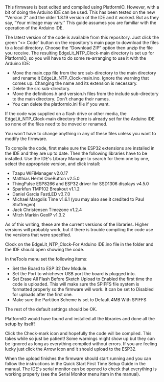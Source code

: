 
This firmware is best edited and compiled using PlatformIO. However, with a bit of doing the Arduino IDE can be used. This has been tested on the new "Version 2" and the older 1.8.19 version of the IDE and it worked. But as they say, “Your mileage may vary.”
This guide assumes you are familiar with the operation of the Arduino IDE.

The latest version of the code is available from this repository. 
Just click the green “<> Code” button on the repository's main page to download the files to a local directory. Choose the “Download ZIP” option then unzip the file you receive. 
The resulting EdgeLit_NTP_Clock-main directory is set up for PlatformIO, so you will have to do some re-arranging to use it with the Arduino IDE:
- Move the main.cpp file from the src sub-directory to the main directory and rename it EdgeLit_NTP_Clock-main.ino. Ignore the warning that comes up. Changing the name and its extension is necessary. 
- Delete the src sub-directory.
- Move the definitions.h and version.h files from the include sub-directory to the main directory. Don't change their names. 
- You can delete the platformio.ini file if you want. 

If the code was supplied on a flash drive or other media, the EdgeLit_NTP_Clock-main directory there is already set for the Arduino IDE so none of the files need to be moved or renamed.

You won't have to change anything in any of these files unless you want to modify the firmware.

To compile the code, first make sure the ESP32 extensions are installed in the IDE and they are up to date. 
Then the following libraries have to be installed. Use the IDE's Library Manager to search for them one by one, select the appropriate version, and click install:  

- Tzapu WiFiManager v2.0.17
- Matthias Hertel OneButton v2.5.0   
- ThingPulse ESP8266 and ESP32 driver for SSD1306 displays v4.5.0
- Sparkfun TMP102 Breakout v1.1.2
- Daniel Garcia FastLED v3.7.0
- Michael Margolis Time v1.6.1  (you may also see it credited to Paul Stoffregen) 
- Jack Christensen Timezone v1.2.4
- Mitch Markin GeoIP v1.3.2

As of this writing, these are the current versions of the libraries. Higher versions will probably work, but if there is trouble compiling the code use the versions that were specified.

Clock on the EdgeLit_NTP_Clock-For Arduino IDE.ino file in the folder and the IDE should open showing the code.

In theTools menu set the following items:
- Set the Board to ESP 32 Dev Module.
- Set the Port to whichever USB port the board is plugged into.
- Set Erase All Flash Before Sketch Upload to Enabled the first time the code is uploaded.
  This will make sure the SPIFFS file system is formatted properly so the firmware will work.
  It can be set to Disabled for uploads after the first one.  
- Make sure the Partition Scheme is set to Default 4MB With SPIFFS

The rest of the default settings should be OK.

PlatformIO would have found and installed all the libraries and done all the setup by itself!

Click the Check-mark icon and hopefully the code will be compiled. This takes while so just be patient! 
Some warnings might show up but they can be ignored as long as everything compiled without errors. 
If you are feeling lucky just click the Arrow icon and it should upload to the ESP32. 

When the upload finishes the firmware should start running and you can follow the instructions in the Quick Start First Time Setup Guide in the manual. The IDE's serial monitor can be opened to check that everything is working properly (see the Serial Monitor menu item in the manual).
